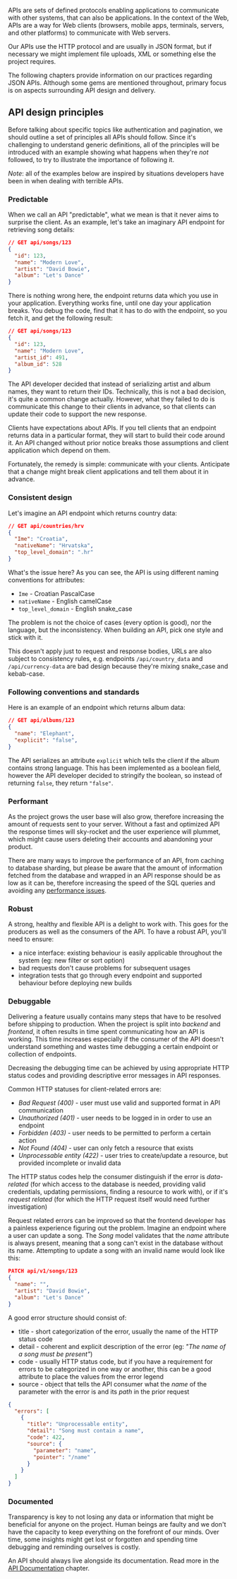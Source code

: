 APIs are sets of defined protocols enabling applications to communicate with other systems, that can also be applications. In the context of the Web, APIs are a way for Web clients (browsers, mobile apps, terminals, servers, and other platforms) to communicate with Web servers.

Our APIs use the HTTP protocol and are usually in JSON format, but if necessary we might implement file uploads, XML or something else the project requires.

The following chapters provide information on our practices regarding JSON APIs. Although some gems are mentioned throughout, primary focus is on aspects surrounding API design and delivery.

## API design principles

Before talking about specific topics like authentication and pagination, we should outline a set of principles all APIs should follow. Since it's challenging to understand generic definitions, all of the principles will be introduced with an example showing what happens when they're *not* followed, to try to illustrate the importance of following it.

*Note*: all of the examples below are inspired by situations developers have been in when dealing with terrible APIs.

### Predictable

When we call an API "predictable", what we mean is that it never aims to surprise the client. As an example, let's take an imaginary API endpoint for retrieving song details:

```json
// GET api/songs/123
{
  "id": 123,
  "name": "Modern Love",
  "artist": "David Bowie",
  "album": "Let's Dance"
}
```

There is nothing wrong here, the endpoint returns data which you use in your application. Everything works fine, until one day your application breaks. You debug the code, find that it has to do with the endpoint, so you fetch it, and get the following result:

```json
// GET api/songs/123
{
  "id": 123,
  "name": "Modern Love",
  "artist_id": 491,
  "album_id": 528
}
```

The API developer decided that instead of serializing artist and album names, they want to return their IDs. Technically, this is not a bad decision, it's quite a common change actually. However, what they failed to do is communicate this change to their clients in advance, so that clients can update their code to support the new response.

Clients have expectations about APIs. If you tell clients that an endpoint returns data in a particular format, they will start to build their code around it. An API changed without prior notice breaks those assumptions and client application which depend on them.

Fortunately, the remedy is simple: communicate with your clients. Anticipate that a change might break client applications and tell them about it in advance.

### Consistent design

Let's imagine an API endpoint which returns country data:

```json
// GET api/countries/hrv
{
  "Ime": "Croatia",
  "nativeName": "Hrvatska",
  "top_level_domain": ".hr"
}
```

What's the issue here? As you can see, the API is using different naming conventions for attributes:

* `Ime` - Croatian PascalCase
* `nativeName` - English camelCase
* `top_level_domain` - English snake_case

The problem is not the choice of cases (every option is good), nor the language, but the inconsistency. When building an API, pick one style and stick with it.

This doesn't apply just to request and response bodies, URLs are also subject to consistency rules, e.g. endpoints `/api/country_data` and `/api/currency-data` are bad design because they're mixing snake_case and kebab-case.

### Following conventions and standards

Here is an example of an endpoint which returns album data:

```json
// GET api/albums/123
{
  "name": "Elephant",
  "explicit": "false",
}
```

The API serializes an attribute `explicit` which tells the client if the album contains strong language. This has been implemented as a boolean field, however the API developer decided to stringify the boolean, so instead of returning `false`, they return `"false"`.

### Performant

As the project grows the user base will also grow, therefore increasing the amount of requests sent to your server. Without a fast and optimized API the response times will sky-rocket and the user experience will plummet, which might cause users deleting their accounts and abandoning your product.

There are many ways to improve the performance of an API, from caching to database sharding, but please be aware that the amount of information fetched from the database and wrapped in an API response should be as low as it can be, therefore increasing the speed of the SQL queries and avoiding any [performance issues](https://infinum.com/handbook/books/devproc/general-coding-practices/api-design#performance-issues).

### Robust

A strong, healthy and flexible API is a delight to work with. This goes for the producers as well as the consumers of the API.
To have a robust API, you'll need to ensure:

- a nice interface: existing behaviour is easily applicable throughout the system (eg: new filter or sort option)
- bad requests don't cause problems for subsequent usages
- integration tests that go through every endpoint and supported behaviour before deploying new builds

### Debuggable

Delivering a feature usually contains many steps that have to be resolved before shipping to production. When the project is split into *backend* and *frontend*, it often results in time spent communicating how an API is working. This time increases especially if the consumer of the API doesn't understand something and wastes time debugging a certain endpoint or collection of endpoints.

Decreasing the debugging time can be achieved by using appropriate HTTP status codes and providing descriptive error messages in API responses.

Common HTTP statuses for client-related errors are:

- _Bad Request (400)_ - user must use valid and supported format in API communication
- _Unauthorized (401)_ - user needs to be logged in in order to use an endpoint
- _Forbidden (403)_ - user needs to be permitted to perform a certain action
- _Not Found (404)_ - user can only fetch a resource that exists
- _Unprocessable entity (422)_ - user tries to create/update a resource, but provided incomplete or invalid data

The HTTP status codes help the consumer distinguish if the error is *data-related* (for which access to the database is needed, providing valid credentials, updating permissions, finding a resource to work with), or if it's *request related* (for which the HTTP request itself would need further investigation)

Request related errors can be improved so that the frontend developer has a painless experience figuring out the problem. Imagine an endpoint where a user can update a song. The *Song* model validates that the _name_ attribute is always present, meaning that a song can't exist in the database without its name. Attempting to update a song with an invalid name would look like this:

```JSON
PATCH api/v1/songs/123
{
  "name": "",
  "artist": "David Bowie",
  "album": "Let's Dance"
}
```

A good error structure should consist of:

- title - short categorization of the error, usually the name of the HTTP status code
- detail - coherent and explicit description of the error (eg: _"The name of a song must be present"_)
- code - usually HTTP status code, but if you have a requirement for errors to be categorized in one way or another, this can be a good attribute to place the values from the error legend
- source - object that tells the API consumer what the *name* of the parameter with the error is and its *path* in the prior request

```JSON
{
  "errors": [
    {
      "title": "Unprocessable entity",
      "detail": "Song must contain a name",
      "code": 422,
      "source": {
        "parameter": "name",
        "pointer": "/name"
      }
    }
  ]
}
```

### Documented

Transparency is key to not losing any data or information that might be beneficial for anyone on the project. Human beings are faulty and we don't have the capacity to keep everything on the forefront of our minds. Over time, some insights might get lost or forgotten and spending time debugging and reminding ourselves is costly.

An API should always live alongside its documentation. Read more in the [API Documentation](Documentation) chapter.
